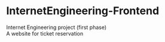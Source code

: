# InternetEngineering-Frontend
Internet Engineering project (first phase) <br />
A website for ticket reservation <br />
